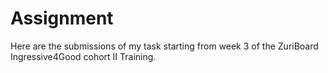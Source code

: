 # Assignment

Here are the submissions of my task starting from week 3 of the ZuriBoard Ingressive4Good cohort II Training.
